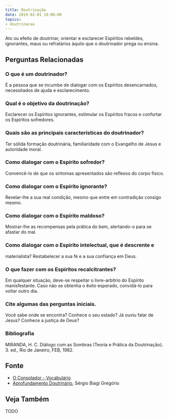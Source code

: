 ```yaml
---
title: Doutrinação
date: 2019-02-01 19:00:00
topics:
- doutrinacao
---
```


Ato ou efeito de doutrinar, orientar e esclarecer Espíritos rebeldes,
ignorantes, maus ou refratários àquilo que o doutrinador prega ou ensina.

## Perguntas Relacionadas

### O que é um doutrinador?
É a pessoa que se incumbe de dialogar com os Espíritos desencarnados,
necessitados de ajuda e esclarecimento.

### Qual é o objetivo da doutrinação?
Esclarecer os Espíritos ignorantes, estimular os Espíritos fracos e
confortar os Espíritos sofredores.

### Quais são as principais características do doutrinador?
Ter sólida formação doutrinária, familiaridade com o Evangelho de Jesus
e autoridade moral.

### Como dialogar com o Espírito sofredor?
Convencê-lo de que os sintomas apresentados são reflexos do corpo
físico.

### Como dialogar com o Espírito ignorante?
Revelar-lhe a sua real condição, mesmo que entre em contradição consigo
mesmo.

### Como dialogar com o Espírito maldoso?
Mostrar-lhe as recompensas pela prática do bem, alertando-o para se
afastar do mal.

### Como dialogar com o Espírito intelectual, que é descrente e
materialista?
Restabelecer a sua fé e a sua confiança em Deus.

### O que fazer com os Espíritos recalcitrantes?
Em qualquer situação, deve-se respeitar o livre-arbítrio do Espírito
manisfestante. Caso não se obtenha o êxito esperado, convidá-lo para
voltar outro dia.

### Cite algumas das perguntas iniciais.

Você sabe onde se encontra? Conhece o seu estado? Já ouviu falar de
Jesus? Conhece a justiça de Deus?

### Bibliografia
MIRANDA, H. C. Diálogo com as Sombras (Teoria e Prática da
Doutrinação). 3. ed., Rio de Janeiro, FEB, 1982.

## Fonte
* [O Consolador - Vocabulário](http://www.oconsolador.com.br/linkfixo/vocabulario/principal.html)
* [Aprofundamento Doutrinário](https://sites.google.com/view/aprofundamentodoutrinario/doutrinação-dos-espíritos), Sérgio Biagi Gregório

## Veja Também
TODO



